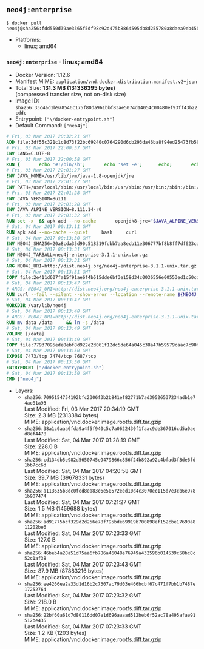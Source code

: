 ## `neo4j:enterprise`

```console
$ docker pull neo4j@sha256:fdd550d39ae3365f5df98c92d475b8864595db8d255780a8daea9eb45b7eda1d
```

-	Platforms:
	-	linux; amd64

### `neo4j:enterprise` - linux; amd64

-	Docker Version: 1.12.6
-	Manifest MIME: `application/vnd.docker.distribution.manifest.v2+json`
-	Total Size: **131.3 MB (131336395 bytes)**  
	(compressed transfer size, not on-disk size)
-	Image ID: `sha256:33c4ad1b978546c175f80da961bbf83ae5074d14054c00480ef93ff43b22cddc`
-	Entrypoint: `["\/docker-entrypoint.sh"]`
-	Default Command: `["neo4j"]`

```dockerfile
# Fri, 03 Mar 2017 20:32:21 GMT
ADD file:3df55c321c1c8d73f22bc69240c0764290d6cb293da46ba8f94ed25473fb5853 in / 
# Fri, 03 Mar 2017 22:00:57 GMT
ENV LANG=C.UTF-8
# Fri, 03 Mar 2017 22:00:58 GMT
RUN { 		echo '#!/bin/sh'; 		echo 'set -e'; 		echo; 		echo 'dirname "$(dirname "$(readlink -f "$(which javac || which java)")")"'; 	} > /usr/local/bin/docker-java-home 	&& chmod +x /usr/local/bin/docker-java-home
# Fri, 03 Mar 2017 22:01:27 GMT
ENV JAVA_HOME=/usr/lib/jvm/java-1.8-openjdk/jre
# Fri, 03 Mar 2017 22:01:27 GMT
ENV PATH=/usr/local/sbin:/usr/local/bin:/usr/sbin:/usr/bin:/sbin:/bin:/usr/lib/jvm/java-1.8-openjdk/jre/bin:/usr/lib/jvm/java-1.8-openjdk/bin
# Fri, 03 Mar 2017 22:01:28 GMT
ENV JAVA_VERSION=8u111
# Fri, 03 Mar 2017 22:01:28 GMT
ENV JAVA_ALPINE_VERSION=8.111.14-r0
# Fri, 03 Mar 2017 22:01:32 GMT
RUN set -x 	&& apk add --no-cache 		openjdk8-jre="$JAVA_ALPINE_VERSION" 	&& [ "$JAVA_HOME" = "$(docker-java-home)" ]
# Sat, 04 Mar 2017 00:13:11 GMT
RUN apk add --no-cache --quiet     bash     curl
# Sat, 04 Mar 2017 00:13:30 GMT
ENV NEO4J_SHA256=20a8cda35d90c518319fdbb7aa8ecb11e306777bf8b8ff7df623cdb473b593a7
# Sat, 04 Mar 2017 00:13:31 GMT
ENV NEO4J_TARBALL=neo4j-enterprise-3.1.1-unix.tar.gz
# Sat, 04 Mar 2017 00:13:31 GMT
ARG NEO4J_URI=http://dist.neo4j.org/neo4j-enterprise-3.1.1-unix.tar.gz
# Sat, 04 Mar 2017 00:13:31 GMT
COPY file:2e411d607fa15f91ae6f4b515dde6bf3e158d34c0036556e00553ed1c50cd63d in /tmp/ 
# Sat, 04 Mar 2017 00:13:47 GMT
# ARGS: NEO4J_URI=http://dist.neo4j.org/neo4j-enterprise-3.1.1-unix.tar.gz
RUN curl --fail --silent --show-error --location --remote-name ${NEO4J_URI}     && echo "${NEO4J_SHA256}  ${NEO4J_TARBALL}" | sha256sum -csw -     && tar --extract --file ${NEO4J_TARBALL} --directory /var/lib     && mv /var/lib/neo4j-* /var/lib/neo4j     && rm ${NEO4J_TARBALL}
# Sat, 04 Mar 2017 00:13:47 GMT
WORKDIR /var/lib/neo4j
# Sat, 04 Mar 2017 00:13:48 GMT
# ARGS: NEO4J_URI=http://dist.neo4j.org/neo4j-enterprise-3.1.1-unix.tar.gz
RUN mv data /data     && ln -s /data
# Sat, 04 Mar 2017 00:13:49 GMT
VOLUME [/data]
# Sat, 04 Mar 2017 00:13:49 GMT
COPY file:77937095ede0ebf8d922e2d061f12dc5de64a045c38a47b59579caac7c90f6f6 in /docker-entrypoint.sh 
# Sat, 04 Mar 2017 00:13:50 GMT
EXPOSE 7473/tcp 7474/tcp 7687/tcp
# Sat, 04 Mar 2017 00:13:50 GMT
ENTRYPOINT ["/docker-entrypoint.sh"]
# Sat, 04 Mar 2017 00:13:50 GMT
CMD ["neo4j"]
```

-	Layers:
	-	`sha256:7095154754192bfc2306f3b2b841ef82771b7ad39526537234adb1e74ae81a93`  
		Last Modified: Fri, 03 Mar 2017 20:34:19 GMT  
		Size: 2.3 MB (2313384 bytes)  
		MIME: application/vnd.docker.image.rootfs.diff.tar.gzip
	-	`sha256:38a1c0aaa6fda9a4f5f940c5c7a0622430f1faac9de367016cd5a0aed8ef4478`  
		Last Modified: Sat, 04 Mar 2017 01:28:19 GMT  
		Size: 228.0 B  
		MIME: application/vnd.docker.image.rootfs.diff.tar.gzip
	-	`sha256:cd134db5e982d5650745e9479866c856f24b892a92c4bfad3f3de6fd1bb7cc6d`  
		Last Modified: Sat, 04 Mar 2017 04:20:58 GMT  
		Size: 39.7 MB (39678331 bytes)  
		MIME: application/vnd.docker.image.rootfs.diff.tar.gzip
	-	`sha256:a113635b8dc0fed8ea83c6e50572eed10d4c3070ec115d7e3cb6e9781b907474`  
		Last Modified: Sat, 04 Mar 2017 07:21:27 GMT  
		Size: 1.5 MB (1459688 bytes)  
		MIME: application/vnd.docker.image.rootfs.diff.tar.gzip
	-	`sha256:ad91775bcf329d2d256e78f795bde69919b700898ef152cbe17690a811202be6`  
		Last Modified: Sat, 04 Mar 2017 07:23:33 GMT  
		Size: 127.0 B  
		MIME: application/vnd.docker.image.rootfs.diff.tar.gzip
	-	`sha256:46beb4a28a51d75aa6fb786a46048e76949a432596b014539c58bc8c52c1af38`  
		Last Modified: Sat, 04 Mar 2017 07:23:43 GMT  
		Size: 87.9 MB (87883216 bytes)  
		MIME: application/vnd.docker.image.rootfs.diff.tar.gzip
	-	`sha256:ee4266ea2a33d1d16b2c7307ac79d03e466bcbf67c471f7bb1b7487e17252764`  
		Last Modified: Sat, 04 Mar 2017 07:23:32 GMT  
		Size: 218.0 B  
		MIME: application/vnd.docker.image.rootfs.diff.tar.gzip
	-	`sha256:22bf60a61d7d80116dd07e1d696aaaad512beb6f52ac78a495afae91512be435`  
		Last Modified: Sat, 04 Mar 2017 07:23:33 GMT  
		Size: 1.2 KB (1203 bytes)  
		MIME: application/vnd.docker.image.rootfs.diff.tar.gzip
